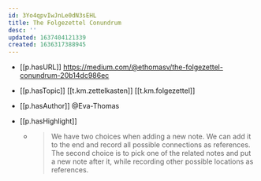 ```yaml
---
id: 3Yo4qpvIwJnLe0dN3sEHL
title: The Folgezettel Conundrum
desc: ''
updated: 1637404121339
created: 1636317388945
---
```


- [[p.hasURL]] https://medium.com/@ethomasv/the-folgezettel-conundrum-20b14dc986ec
- [[p.hasTopic]] [[t.km.zettelkasten]] [[t.km.folgezettel]]
- [[p.hasAuthor]] @Eva-Thomas

- [[p.hasHighlight]] 
  - > We have two choices when adding a new note. We can add it to the end and record all possible connections as references. The second choice is to pick one of the related notes and put a new note after it, while recording other possible locations as references.
